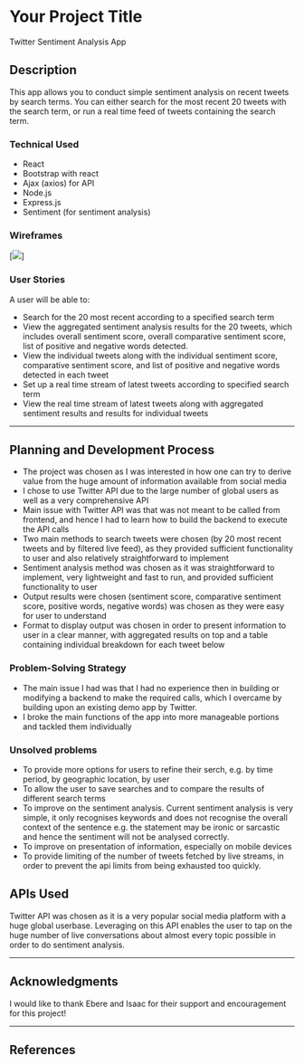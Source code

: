 # Your Project Title

Twitter Sentiment Analysis App

## Description

This app allows you to conduct simple sentiment analysis on recent tweets by search terms. You can either search for the most recent 20 tweets with the search term, or run a real time feed of tweets containing the search term.

### Technical Used
- React
- Bootstrap with react
- Ajax (axios) for API
- Node.js
- Express.js
- Sentiment (for sentiment analysis)

### Wireframes

[<img src="https://i.imgur.com/G7cxLlw.png">]

### User Stories

A user will be able to:
- Search for the 20 most recent according to a specified search term
- View the aggregated sentiment analysis results for the 20 tweets, which includes overall sentiment score, overall comparative sentiment score, list of positive and negative words detected. 
- View the individual tweets along with the individual sentiment score, comparative sentiment score, and list of positive and negative words detected in each tweet
- Set up a real time stream of latest tweets according to specified search term
- View the real time stream of latest tweets along with aggregated sentiment results and results for individual tweets

---

## Planning and Development Process

- The project was chosen as I was interested in how one can try to derive value from the huge amount of information available from social media
- I chose to use Twitter API due to the large number of global users as well as a very comprehensive API
- Main issue with Twitter API was that was not meant to be called from frontend, and hence I had to learn how to build the backend to execute the API calls
- Two main methods to search tweets were chosen (by 20 most recent tweets and by filtered live feed), as they provided sufficient functionality to user and also relatively straightforward to implement
- Sentiment analysis method was chosen as it was straightforward to implement, very lightweight and fast to run, and provided sufficient functionality to user
- Output results were chosen (sentiment score, comparative sentiment score, positive words, negative words) was chosen as they were easy for user to understand
- Format to display output was chosen in order to present information to user in a clear manner, with aggregated results on top and a table containing individual breakdown for each tweet below

### Problem-Solving Strategy

- The main issue I had was that I had no experience then in building or modifying a backend to make the required calls, which I overcame by building upon an existing demo app by Twitter. 
- I broke the main functions of the app into more manageable portions and tackled them individually

### Unsolved problems

- To provide more options for users to refine their serch, e.g. by time period, by geographic location, by user
- To allow the user to save searches and to compare the results of different search terms
- To improve on the sentiment analysis. Current sentiment analysis is very simple, it only recognises keywords and does not recognise the overall context of the sentence e.g. the statement may be ironic or sarcastic and hence the sentiment will not be analysed correctly. 
- To improve on presentation of information, especially on mobile devices
- To provide limiting of the number of tweets fetched by live streams, in order to prevent the api limits from being exhausted too quickly. 

## APIs Used

Twitter API was chosen as it is a very popular social media platform with a huge global userbase. Leveraging on this API enables the user to tap on the huge number of live conversations about almost every topic possible in order to do sentiment analysis. 

---

## Acknowledgments

I would like to thank Ebere and Isaac for their support and encouragement for this project!

---

 ## References


